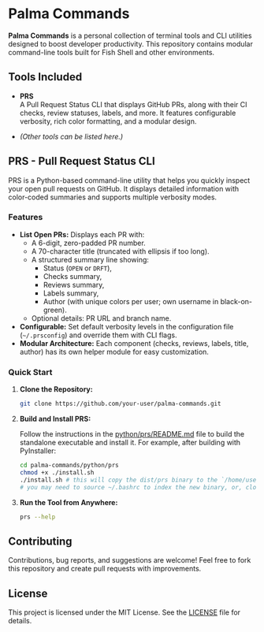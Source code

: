 # Palma Commands

**Palma Commands** is a personal collection of terminal tools and CLI utilities designed to boost developer productivity. This repository contains modular command-line tools built for Fish Shell and other environments.

## Tools Included

- **PRS**  
  A Pull Request Status CLI that displays GitHub PRs, along with their CI checks, review statuses, labels, and more. It features configurable verbosity, rich color formatting, and a modular design.

- *(Other tools can be listed here.)*

## PRS - Pull Request Status CLI

PRS is a Python-based command-line utility that helps you quickly inspect your open pull requests on GitHub. It displays detailed information with color-coded summaries and supports multiple verbosity modes.

### Features

- **List Open PRs:** Displays each PR with:
  - A 6-digit, zero-padded PR number.
  - A 70-character title (truncated with ellipsis if too long).
  - A structured summary line showing:
    - Status (`OPEN` or `DRFT`),
    - Checks summary,
    - Reviews summary,
    - Labels summary,
    - Author (with unique colors per user; own username in black-on-green).
  - Optional details: PR URL and branch name.
- **Configurable:** Set default verbosity levels in the configuration file (`~/.prsconfig`) and override them with CLI flags.
- **Modular Architecture:** Each component (checks, reviews, labels, title, author) has its own helper module for easy customization.

### Quick Start

1. **Clone the Repository:**

   ```bash
   git clone https://github.com/your-user/palma-commands.git
   ```

2. **Build and Install PRS:**

   Follow the instructions in the [python/prs/README.md](python/prs/README.md) file to build the standalone executable and install it. For example, after building with PyInstaller:

   ```bash
   cd palma-commands/python/prs
   chmod +x ./install.sh
   ./install.sh # this will copy the dist/prs binary to the `/home/user/bin` folder
   # you may need to source ~/.bashrc to index the new binary, or, close and open a new one
   ```

3. **Run the Tool from Anywhere:**

   ```bash
   prs --help
   ```

## Contributing

Contributions, bug reports, and suggestions are welcome! Feel free to fork this repository and create pull requests with improvements.

## License

This project is licensed under the MIT License. See the [LICENSE](LICENSE) file for details.

